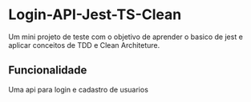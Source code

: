 # Login-API-Jest-TS-Clean
Um mini projeto de teste com o objetivo de aprender o basico de jest e aplicar conceitos de TDD e Clean Architeture.

## Funcionalidade
Uma api para login e cadastro de usuarios
